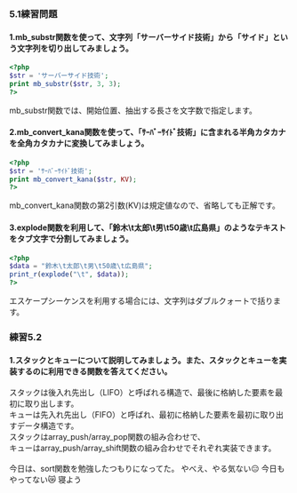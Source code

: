 ### 5.1練習問題
#### 1.mb_substr関数を使って、文字列「サーバーサイド技術」から「サイド」という文字列を切り出してみましょう。
```PHP
<?php
$str = 'サーバーサイド技術';
print mb_substr($str, 3, 3);
?>
```
mb_substr関数では、開始位置、抽出する長さを文字数で指定します。<br>

#### 2.mb_convert_kana関数を使って、「ｻｰﾊﾞｰｻｲﾄﾞ技術」に含まれる半角カタカナを全角カタカナに変換してみましょう。
```PHP
<?php
$str = 'ｻｰﾊﾞｰｻｲﾄﾞ技術';
print mb_convert_kana($str, KV);
?>
```
mb_convert_kana関数の第2引数(KV)は規定値なので、省略しても正解です。<br>

#### 3.explode関数を利用して、「鈴木\t太郎\t男\t50歳\t広島県」のようなテキストをタブ文字で分割してみましょう。
```PHP
<?php
$data = "鈴木\t太郎\t男\t50歳\t広島県";
print_r(explode("\t", $data));
?>
```
エスケープシーケンスを利用する場合には、文字列はダブルクォートで括ります。<br>

### 練習5.2
#### 1.スタックとキューについて説明してみましょう。また、スタックとキューを実装するのに利用できる関数を答えてください。
スタックは後入れ先出し（LIFO）と呼ばれる構造で、最後に格納した要素を最初に取り出します。<br>
キューは先入れ先出し（FIFO）と呼ばれ、最初に格納した要素を最初に取り出すデータ構造です。<br>
スタックはarray_push/array_pop関数の組み合わせで、<br>
キューはarray_push/array_shift関数の組み合わせでそれぞれ実装できます。<br>
<br>
今日は、sort関数を勉強したつもりになってた。
やべえ、やる気ない😑
今日もやってない😿
寝よう